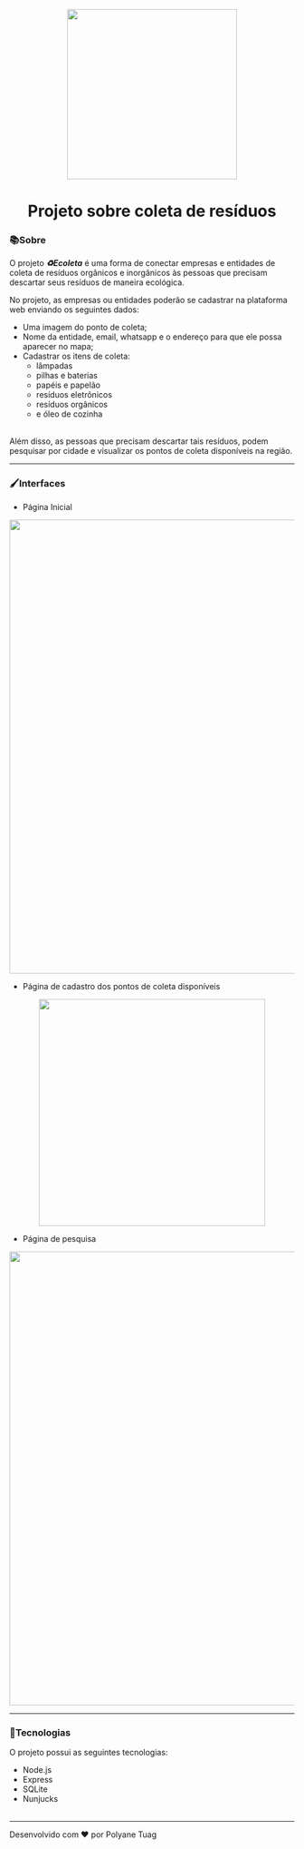 <p align="center">
  <img width= '300' src="https://camo.githubusercontent.com/530412f00d6c04d51cd0de1abe6f12d0f2bef904/68747470733a2f2f692e696d6775722e636f6d2f746842335445692e706e67">
</p>

<h1 align="center">Projeto sobre coleta de resíduos </h1>

### 📚Sobre

 O projeto ***♻Ecoleta*** é uma forma de conectar empresas e entidades de coleta de resíduos orgânicos e inorgânicos às pessoas que precisam descartar seus resíduos de maneira ecológica.

No projeto, as empresas ou entidades poderão se cadastrar na plataforma web enviando os seguintes dados:

- Uma imagem do ponto de coleta;
- Nome da entidade, email, whatsapp e o endereço para que ele possa aparecer no mapa;
- Cadastrar os itens de coleta:
  - lâmpadas
  - pilhas e baterias
  - papéis e papelão
  - resíduos eletrônicos
  - resíduos orgânicos
  - e óleo de cozinha<br><br>
  
Além disso, as pessoas que precisam descartar tais resíduos, podem pesquisar por cidade e visualizar os pontos de coleta disponíveis na região.

---
### 🖌Interfaces

- Página Inicial
<p align="center">
  <img width= '800' src="https://camo.githubusercontent.com/a3d153262faf551a92186f9cd4d6d30e836578a9/68747470733a2f2f692e696d6775722e636f6d2f7371784c4562782e6a7067">
</p>

- Página de cadastro dos pontos de coleta disponíveis
<p align="center">
  <img width= '400' src="https://github.com/mateusfg7/Ecoleta/raw/master/docs/screenshots/register.png">
</p>

- Página de pesquisa
<p align="center">
  <img width= '800' src="https://github.com/mateusfg7/Ecoleta/raw/master/docs/screenshots/search.png">
</p>





---
### 🚀Tecnologias

O projeto possui as seguintes tecnologias:
- Node.js
- Express
- SQLite
- Nunjucks<br><br>

---
Desenvolvido com ❤ por Polyane Tuag
